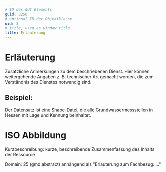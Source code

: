 ```yaml
---
# ID des GUI Elements
guid: 3250
# optional ID der Objektklasse
oid: 3
# title, used as window title
title: Erläuterung
---
```


# Erläuterung

Zusätzliche Anmerkungen zu dem beschriebenen Dienst. Hier können weitergehende Angaben z. B. technischer Art gemacht werden, die zum Verständnis des Dienstes notwendig sind.

## Beispiel:

Der Datensatz ist eine Shape-Datei, die alle Grundwassermessstellen in Hessen mit Lage und Kennung beinhaltet.

# ISO Abbildung

Kurzbeschreibung: kurze, beschreibende Zusammenfassung des Inhalts der Ressource

Domain: 25 (gmd:abstract) anhängend als "Erläuterung zum Fachbezug: ..."
